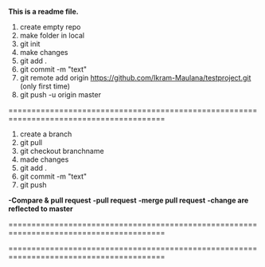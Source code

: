 **This is a readme file.**

1. create empty repo
2. make folder in local
3. git init
4. make changes
5. git add .
6. git commit -m "text"
7. git remote add origin https://github.com/Ikram-Maulana/testproject.git (only first time)
8. git push -u origin master

========================================================================================

1. create a branch
2. git pull
3. git checkout branchname
4. made changes
5. git add .
6. git commit -m "text"
7. git push

**-Compare & pull request**
**-pull request**
**-merge pull request**
**-change are reflected to master**

========================================================================================

========================================================================================